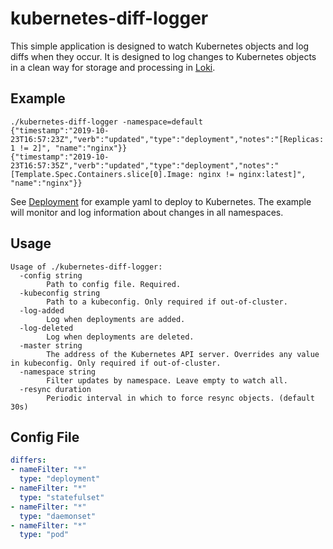 # kubernetes-diff-logger

This simple application is designed to watch Kubernetes objects and log diffs when they occur.  It is designed to log changes to Kubernetes objects in a clean way for storage and processing in [Loki](https://github.com/grafana/loki/).

## Example

```log
./kubernetes-diff-logger -namespace=default
{"timestamp":"2019-10-23T16:57:23Z","verb":"updated","type":"deployment","notes":"[Replicas: 1 != 2]", "name":"nginx"}}
{"timestamp":"2019-10-23T16:57:35Z","verb":"updated","type":"deployment","notes":"[Template.Spec.Containers.slice[0].Image: nginx != nginx:latest]", "name":"nginx"}}
```

See [Deployment](./deployment) for example yaml to deploy to Kubernetes. The example will monitor and log information about changes in all namespaces.

## Usage

```shell
Usage of ./kubernetes-diff-logger:
  -config string
    	Path to config file. Required.
  -kubeconfig string
    	Path to a kubeconfig. Only required if out-of-cluster.
  -log-added
    	Log when deployments are added.
  -log-deleted
    	Log when deployments are deleted.
  -master string
    	The address of the Kubernetes API server. Overrides any value in kubeconfig. Only required if out-of-cluster.
  -namespace string
    	Filter updates by namespace. Leave empty to watch all.
  -resync duration
    	Periodic interval in which to force resync objects. (default 30s)
```

## Config File

```yaml
differs:
- nameFilter: "*"
  type: "deployment"
- nameFilter: "*"
  type: "statefulset"
- nameFilter: "*"
  type: "daemonset"
- nameFilter: "*"
  type: "pod"
```
